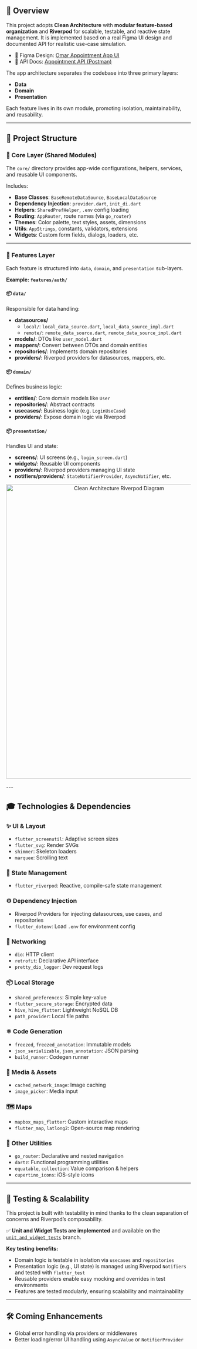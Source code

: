 ## 🧠 Overview

This project adopts **Clean Architecture** with **modular feature-based organization** and **Riverpod** for scalable, testable, and reactive state management.
It is implemented based on a real Figma UI design and documented API for realistic use-case simulation.

- 🎨 Figma Design: [Omar Appointment App UI](https://www.figma.com/design/WB4GtMqCEZqJtuaWXd2oYd/Omar---Appointment-App?node-id=157-8718)
- 📘 API Docs: [Appointment API (Postman)](https://documenter.getpostman.com/view/25727519/2s9YCBt9De#04261fee-8b05-42af-b3c7-9d213bd817fe)
  
The app architecture separates the codebase into three primary layers:

- **Data**
- **Domain**
- **Presentation**

Each feature lives in its own module, promoting isolation, maintainability, and reusability.

---

## 📁 Project Structure

### 🔹 Core Layer (Shared Modules)

The `core/` directory provides app-wide configurations, helpers, services, and reusable UI components.

Includes:

- **Base Classes**: `BaseRemoteDataSource`, `BaseLocalDataSource`
- **Dependency Injection**: `provider.dart`, `init_di.dart`
- **Helpers**: `SharedPrefHelper`, `.env` config loading
- **Routing**: `AppRouter`, route names (via `go_router`)
- **Themes**: Color palette, text styles, assets, dimensions
- **Utils**: `AppStrings`, constants, validators, extensions
- **Widgets**: Custom form fields, dialogs, loaders, etc.

---

### 🔹 Features Layer

Each feature is structured into `data`, `domain`, and `presentation` sub-layers.

**Example: `features/auth/`**

#### 📦 `data/`

Responsible for data handling:

- **datasources/**
  - `local/`: `local_data_source.dart`, `local_data_source_impl.dart`
  - `remote/`: `remote_data_source.dart`, `remote_data_source_impl.dart`
- **models/**: DTOs like `user_model.dart`
- **mappers/**: Convert between DTOs and domain entities
- **repositories/**: Implements domain repositories
- **providers/**: Riverpod providers for datasources, mappers, etc.

#### 📦 `domain/`

Defines business logic:

- **entities/**: Core domain models like `User`
- **repositories/**: Abstract contracts
- **usecases/**: Business logic (e.g. `LoginUseCase`)
- **providers/**: Expose domain logic via Riverpod

#### 📦 `presentation/`

Handles UI and state:

- **screens/**: UI screens (e.g., `login_screen.dart`)
- **widgets/**: Reusable UI components
- **providers/**: Riverpod providers managing UI state
- **notifiers/providers/**: `StateNotifierProvider`, `AsyncNotifier`, etc.



<p align="center">
  <img src="https://github.com/user-attachments/assets/41facd0c-2cc4-45eb-b155-52fc404ff056" alt="Clean Architecture Riverpod Diagram" width="600" height="800" />
</p>
---

## 🎓 Technologies & Dependencies

### ✨ UI & Layout

- `flutter_screenutil`: Adaptive screen sizes  
- `flutter_svg`: Render SVGs  
- `shimmer`: Skeleton loaders  
- `marquee`: Scrolling text  

### 🌱 State Management

- `flutter_riverpod`: Reactive, compile-safe state management

### ⚙️ Dependency Injection

- Riverpod Providers for injecting datasources, use cases, and repositories  
- `flutter_dotenv`: Load `.env` for environment config

### 🚀 Networking

- `dio`: HTTP client  
- `retrofit`: Declarative API interface  
- `pretty_dio_logger`: Dev request logs  

### 📦 Local Storage

- `shared_preferences`: Simple key-value  
- `flutter_secure_storage`: Encrypted data  
- `hive`, `hive_flutter`: Lightweight NoSQL DB  
- `path_provider`: Local file paths  

### ⚛️ Code Generation

- `freezed`, `freezed_annotation`: Immutable models  
- `json_serializable`, `json_annotation`: JSON parsing  
- `build_runner`: Codegen runner  

### 📸 Media & Assets

- `cached_network_image`: Image caching  
- `image_picker`: Media input  

### 🗺️ Maps

- `mapbox_maps_flutter`: Custom interactive maps  
- `flutter_map`, `latlong2`: Open-source map rendering  

### 🔧 Other Utilities

- `go_router`: Declarative and nested navigation  
- `dartz`: Functional programming utilities  
- `equatable`, `collection`: Value comparison & helpers  
- `cupertino_icons`: iOS-style icons  

---

## 🧪 Testing & Scalability

This project is built with testability in mind thanks to the clean separation of concerns and Riverpod’s composability.

✅ **Unit and Widget Tests are implemented** and available on the [`unit_and_widget_tests`](https://github.com/Missaouibaha/FlutterCleanArchitecture_Riverpod/tree/unit_and_widget_tests) branch.

**Key testing benefits:**

- Domain logic is testable in isolation via `usecases` and `repositories`
- Presentation logic (e.g., UI state) is managed using Riverpod `Notifiers` and tested with `flutter_test`
- Reusable providers enable easy mocking and overrides in test environments
- Features are tested modularly, ensuring scalability and maintainability

---

## 🛠️ Coming Enhancements

- Global error handling via providers or middlewares  
- Better loading/error UI handling using `AsyncValue` or `NotifierProvider`  

